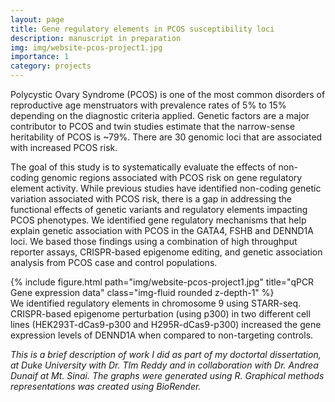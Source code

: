 ```yaml
---
layout: page
title: Gene regulatory elements in PCOS susceptibility loci
description: manuscript in preparation
img: img/website-pcos-project1.jpg
importance: 1
category: projects
---
```

Polycystic Ovary Syndrome (PCOS) is one of the most common disorders of reproductive age menstruators with prevalence rates of 5% to 15% depending on the diagnostic criteria applied. Genetic factors are a major contributor to PCOS and twin studies estimate that the narrow-sense heritability of PCOS is ~79%. There are 30 genomic loci that are associated with increased PCOS risk.

The goal of this study is to systematically evaluate the effects of non-coding genomic regions associated with PCOS risk on gene regulatory element activity. While previous studies have identified non-coding genetic variation associated with PCOS risk, there is a gap in addressing the functional effects of genetic variants and regulatory elements impacting PCOS phenotypes. We identified gene regulatory mechanisms that help explain genetic association with PCOS in the GATA4, FSHB and DENND1A loci. We based those findings  using a combination of high throughput reporter assays, CRISPR-based epigenome editing, and genetic association analysis from PCOS case and control populations. 

<div class="row">
    <div class="col-sm mt-3 mt-md-0">
        {% include figure.html path="img/website-pcos-project1.jpg" title="qPCR Gene expression data" class="img-fluid rounded z-depth-1" %}

<div class="caption">
  We identified regulatory elements in chromosome 9 using STARR-seq. CRISPR-based epigenome perturbation (using p300) in two different cell lines (HEK293T-dCas9-p300 and H295R-dCas9-p300) increased the gene expression levels of DENND1A when compared to non-targeting controls. 
</div>

<i> This is a brief description of work I did as part of my doctortal dissertation, at Duke University with Dr. TIm Reddy and in collaboration with Dr. Andrea Dunaif at Mt. Sinai.  The graphs were generated using R. Graphical methods representations was created using BioRender. </i>
